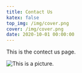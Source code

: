 ```yaml
---
title: Contact Us
katex: false
top_img: /img/cover.png
cover: /img/cover.png
date: 2020-10-01 00:00:00
---
```


This is the contect us page.

![This is a picture.](/img/wukong.jpg)
